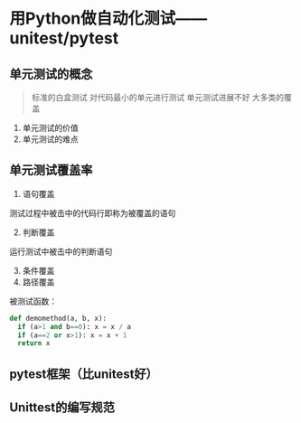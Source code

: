 # 用Python做自动化测试——unitest/pytest

## 单元测试的概念
> 标准的白盒测试 对代码最小的单元进行测试
> 单元测试进展不好 大多类的覆盖
1. 单元测试的价值
2. 单元测试的难点

## 单元测试覆盖率
1. 语句覆盖

测试过程中被击中的代码行即称为被覆盖的语句

2. 判断覆盖

运行测试中被击中的判断语句

3. 条件覆盖
4. 路径覆盖

被测试函数：
```python
def demomethod(a, b, x):
  if (a>1 and b==0): x = x / a
  if (a==2 or x>1): x = x + 1
  return x
```
## pytest框架（比unitest好）

## Unittest的编写规范
